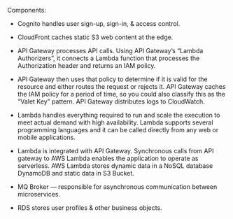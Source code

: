 
Components:
- Cognito handles user sign-up, sign-in, & access control.

- CloudFront caches static S3 web content at the edge.

- API Gateway processes API calls. Using API Gateway’s “Lambda Authorizers”, it connects a Lambda function that processes the Authorization header and returns an IAM policy.

- API Gateway then uses that policy to determine if it is valid for the resource and either routes the request or rejects it. API Gateway caches the IAM policy for a period of time, so you could also classify this as the “Valet Key” pattern. API Gateway distributes logs to CloudWatch.

- Lambda handles everything required to run and scale the execution to meet actual demand with high availability. Lambda supports several programming languages and it can be called directly from any web or mobile applications.

- Lambda is integrated with API Gateway. Synchronous calls from API gateway to AWS Lambda enables the application to operate as serverless. AWS Lambda stores dynamic data in a NoSQL database DynamoDB and static data in S3 Bucket.

- MQ Broker — responsible for asynchronous communication between microservices.

- RDS stores user profiles & other business objects.
